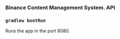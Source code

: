 ### Binance Content Management System. API


### `gradlew bootRun`

Runs the app in the port 8080.<br />


